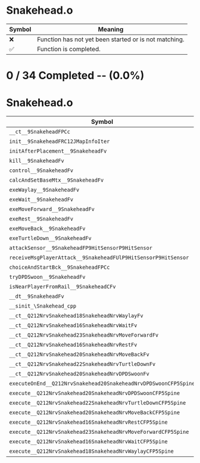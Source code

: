 # Snakehead.o
| Symbol | Meaning 
| ------------- | ------------- 
| :x: | Function has not yet been started or is not matching. 
| :white_check_mark: | Function is completed. 


# 0 / 34 Completed -- (0.0%)
# Snakehead.o
| Symbol | Decompiled? |
| ------------- | ------------- |
| `__ct__9SnakeheadFPCc` | :x: |
| `init__9SnakeheadFRC12JMapInfoIter` | :x: |
| `initAfterPlacement__9SnakeheadFv` | :x: |
| `kill__9SnakeheadFv` | :x: |
| `control__9SnakeheadFv` | :x: |
| `calcAndSetBaseMtx__9SnakeheadFv` | :x: |
| `exeWaylay__9SnakeheadFv` | :x: |
| `exeWait__9SnakeheadFv` | :x: |
| `exeMoveForward__9SnakeheadFv` | :x: |
| `exeRest__9SnakeheadFv` | :x: |
| `exeMoveBack__9SnakeheadFv` | :x: |
| `exeTurtleDown__9SnakeheadFv` | :x: |
| `attackSensor__9SnakeheadFP9HitSensorP9HitSensor` | :x: |
| `receiveMsgPlayerAttack__9SnakeheadFUlP9HitSensorP9HitSensor` | :x: |
| `choiceAndStartBck__9SnakeheadFPCc` | :x: |
| `tryDPDSwoon__9SnakeheadFv` | :x: |
| `isNearPlayerFromRail__9SnakeheadCFv` | :x: |
| `__dt__9SnakeheadFv` | :x: |
| `__sinit_\Snakehead_cpp` | :x: |
| `__ct__Q212NrvSnakehead18SnakeheadNrvWaylayFv` | :x: |
| `__ct__Q212NrvSnakehead16SnakeheadNrvWaitFv` | :x: |
| `__ct__Q212NrvSnakehead23SnakeheadNrvMoveForwardFv` | :x: |
| `__ct__Q212NrvSnakehead16SnakeheadNrvRestFv` | :x: |
| `__ct__Q212NrvSnakehead20SnakeheadNrvMoveBackFv` | :x: |
| `__ct__Q212NrvSnakehead22SnakeheadNrvTurtleDownFv` | :x: |
| `__ct__Q212NrvSnakehead20SnakeheadNrvDPDSwoonFv` | :x: |
| `executeOnEnd__Q212NrvSnakehead20SnakeheadNrvDPDSwoonCFP5Spine` | :x: |
| `execute__Q212NrvSnakehead20SnakeheadNrvDPDSwoonCFP5Spine` | :x: |
| `execute__Q212NrvSnakehead22SnakeheadNrvTurtleDownCFP5Spine` | :x: |
| `execute__Q212NrvSnakehead20SnakeheadNrvMoveBackCFP5Spine` | :x: |
| `execute__Q212NrvSnakehead16SnakeheadNrvRestCFP5Spine` | :x: |
| `execute__Q212NrvSnakehead23SnakeheadNrvMoveForwardCFP5Spine` | :x: |
| `execute__Q212NrvSnakehead16SnakeheadNrvWaitCFP5Spine` | :x: |
| `execute__Q212NrvSnakehead18SnakeheadNrvWaylayCFP5Spine` | :x: |

